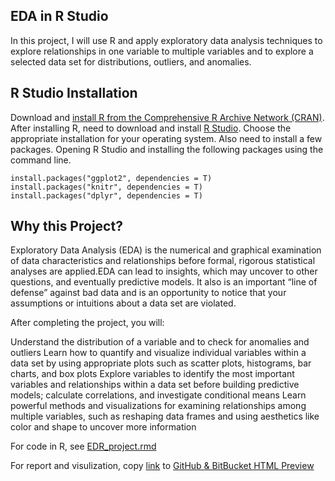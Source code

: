 ## EDA in R Studio
In this project, I will use R and apply exploratory data analysis techniques to explore relationships in one variable to multiple variables and to explore a selected data set for distributions, outliers, and anomalies.
## R Studio Installation
Download and [install R from the Comprehensive R Archive Network (CRAN)](https://cran.r-project.org/).
After installing R, need to download and install [R Studio](http://www.rstudio.com/products/rstudio/download/). Choose the appropriate installation for your operating system.
Also need to install a few packages. Opening R Studio and installing the following packages using the command line.
```
install.packages("ggplot2", dependencies = T) 
install.packages("knitr", dependencies = T)
install.packages("dplyr", dependencies = T)
```
## Why this Project?
Exploratory Data Analysis (EDA) is the numerical and graphical examination of data characteristics and relationships before formal, rigorous statistical analyses are applied.EDA can lead to insights, which may uncover to other questions, and eventually predictive models. It also is an important “line of defense” against bad data and is an opportunity to notice that your assumptions or intuitions about a data set are violated.

After completing the project, you will:

Understand the distribution of a variable and to check for anomalies and outliers
Learn how to quantify and visualize individual variables within a data set by using appropriate plots such as scatter plots, histograms, bar charts, and box plots
Explore variables to identify the most important variables and relationships within a data set before building predictive models; calculate correlations, and investigate conditional means
Learn powerful methods and visualizations for examining relationships among multiple variables, such as reshaping data frames and using aesthetics like color and shape to uncover more information

For code in R, see [EDR_project.rmd](https://github.com/feiyu0304/EDA_R/blob/master/EDR_project.rmd)

For report and visulization, copy [link](https://github.com/feiyu0304/EDA_R/blob/master/EDA_project_html.html) to [GitHub & BitBucket HTML Preview](https://htmlpreview.github.io/)
